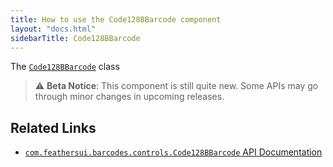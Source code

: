 ```yaml
---
title: How to use the Code128BBarcode component
layout: "docs.html"
sidebarTitle: Code128BBarcode
---
```


The [`Code128BBarcode`](https://api.feathersui.com/premium-components/barcodes-pack/com/feathersui/controls/barcodes/Code128BBarcode.html) class 

> ⚠️ **Beta Notice**: This component is still quite new. Some APIs may go through minor changes in upcoming releases.

## Related Links

- [`com.feathersui.barcodes.controls.Code128BBarcode` API Documentation](https://api.feathersui.com/premium-components/barcodes-pack/com/feathersui/controls/barcodes/Code128BBarcode.html)